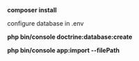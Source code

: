**composer install**

configure database in .env

**php bin/console doctrine:database:create**

**php bin/console app:import --filePath <path-to-your-csv-file>**